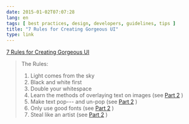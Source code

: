 ```yaml
---
date: 2015-01-02T07:07:28
lang: en
tags: [ best practices, design, developers, guidelines, tips ]
title: "7 Rules for Creating Gorgeous UI"
type: link
---
```


[7 Rules for Creating Gorgeous
UI](https://medium.com/@erikdkennedy/7-rules-for-creating-gorgeous-ui-part-1-559d4e805cda)

> The Rules:
>
> 1.  Light comes from the sky
> 2.  Black and white first
> 3.  Double your whitespace
> 4.  Learn the methods of overlaying text on images (see [Part
>     2](https://medium.com/@erikdkennedy/7-rules-for-creating-gorgeous-ui-part-2-430de537ba96)
>     )
> 5.  Make text pop--- and un-pop (see [Part
>     2](https://medium.com/@erikdkennedy/7-rules-for-creating-gorgeous-ui-part-2-430de537ba96)
>     )
> 6.  Only use good fonts (see [Part
>     2](https://medium.com/@erikdkennedy/7-rules-for-creating-gorgeous-ui-part-2-430de537ba96)
>     )
> 7.  Steal like an artist (see [Part
>     2](https://medium.com/@erikdkennedy/7-rules-for-creating-gorgeous-ui-part-2-430de537ba96)
>     )

